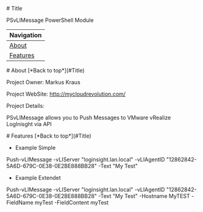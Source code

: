 <a name="Title">
# Title

PSvLIMessage PowerShell Module

|Navigation|
|-----------------|
|[About](#About)|
|[Features](#Features)|



<a name="About">
# About
[*Back to top*](#Title)

Project Owner: Markus Kraus

Project WebSite: http://mycloudrevolution.com/

Project Details:

PSvLIMessage allows you to Push Messages to VMware vRealize LogInisght via API  


<a name="Features">
# Features
[*Back to top*](#Title)

+ Example Simple

Push-vLIMessage -vLIServer "loginsight.lan.local" -vLIAgentID "12862842-5A6D-679C-0E38-0E2BE888BB28" -Text "My Test"
	
+ Example Extendet

Push-vLIMessage -vLIServer "loginsight.lan.local" -vLIAgentID "12862842-5A6D-679C-0E38-0E2BE888BB28" -Text "My Test" -Hostname MyTEST -FieldName myTest -FieldContent myTest